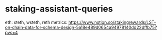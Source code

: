# staking-assistant-queries
eth: steth, wsteth, reth
metrics: https://www.notion.so/stakingrewards/LST-on-chain-data-for-schema-design-5a18e489d0654a94978140dd22dffb75?pvs=4
